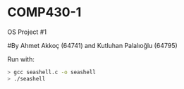 # COMP430-1
OS Project #1

#By Ahmet Akkoç (64741) and Kutluhan Palalıoğlu (64795)

Run with:
```bash
> gcc seashell.c -o seashell
> ./seashell
```
